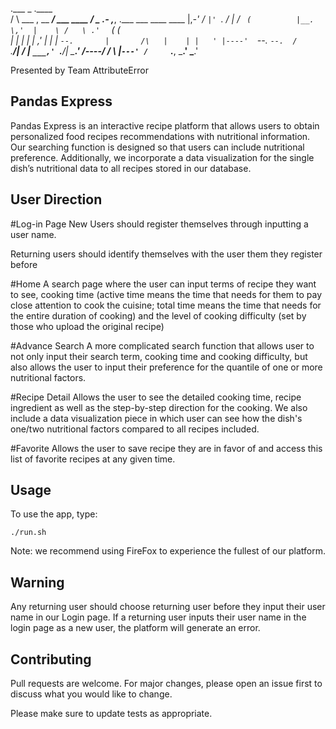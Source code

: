  .___                     _                    .____                                         
 /   \   ___  , __     ___/   ___    ____      /      _  .- \,___, .___    ___    ____   ____
 |,_-'  /   ` |'  `.  /   |  /   `  (          |__.    \,'  |    \ /   \ .'   `  (      (    
 |     |    | |    | ,'   | |    |  `--.       |       /\   |    | |   ' |----'  `--.   `--. 
 /     `.__/| /    | `___,' `.__/| \___.'      /----/ /  \  |`---' /     `.___, \___.' \___.'


Presented by Team AttributeError


## Pandas Express

Pandas Express is an interactive recipe platform that allows users to obtain personalized food recipes recommendations with nutritional information. Our searching function is designed so that users can include nutritional preference. Additionally, we incorporate a data visualization for the single dish’s nutritional data to all recipes stored in our database.


## User Direction

#Log-in Page
New Users should register themselves through inputting a user name.

Returning users should identify themselves with the user them they register before

#Home
A search page where the user can input terms of recipe they want to see, cooking time (active time means the time that needs for them to pay close attention to cook the cuisine; total time means the time that needs for the entire duration of cooking) and the level of cooking difficulty (set by those who upload the original recipe)

#Advance Search
A more complicated search function that allows user to not only input their search term, cooking time and cooking difficulty, but also allows the user to input their preference for the quantile of one or more nutritional factors.

#Recipe Detail
Allows the user to see the detailed cooking time, recipe ingredient as well as the step-by-step direction for the cooking.  We also include a data visualization piece in which user can see how the dish's one/two nutritional factors compared to all recipes included.

#Favorite
Allows the user to save recipe they are in favor of and access this list of favorite recipes at any given time.


## Usage

To use the app, type:
~~~
./run.sh
~~~

Note: we recommend using FireFox to experience the fullest of our platform.


## Warning

Any returning user should choose returning user before they input their user name in our Login page. If a returning user inputs their user name in the login page as a new user, the platform will generate an error.


## Contributing
Pull requests are welcome. For major changes, please open an issue first to discuss what you would like to change.

Please make sure to update tests as appropriate.

